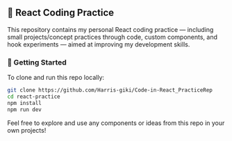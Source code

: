 ## 🧪 React Coding Practice

This repository contains my personal React coding practice — including small projects/concept practices through code, custom components, and hook experiments — aimed at improving my development skills.

### 🔧 Getting Started

To clone and run this repo locally:

```bash
git clone https://github.com/Harris-giki/Code-in-React_PracticeRep
cd react-practice
npm install
npm run dev
```

Feel free to explore and use any components or ideas from this repo in your own projects!
